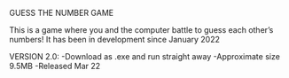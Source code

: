 GUESS THE NUMBER GAME

This is a game where you and the computer battle to guess each other’s numbers!
It has been in development since January 2022

VERSION 2.0:
-Download as .exe and run straight away
-Approximate size 9.5MB
-Released Mar 22

